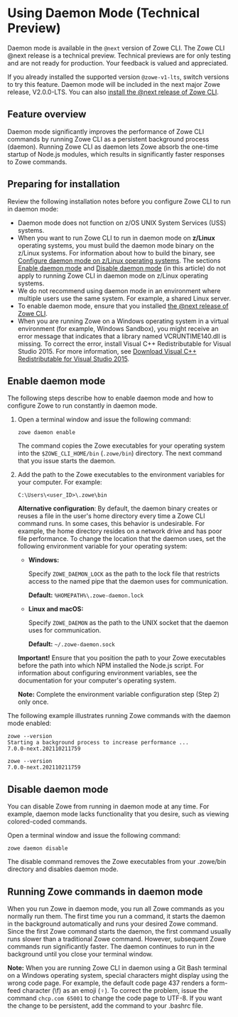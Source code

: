 # Using Daemon Mode (Technical Preview)

<Badge text="Technical Preview"/> Daemon mode is available in the `@next` version of Zowe CLI. The Zowe CLI @next release is a technical preview. Technical previews are for only testing and are not ready for production. Your feedback is valued and appreciated.

If you already installed the supported version `@zowe-v1-lts`, switch versions to try this feature. Daemon mode will be included in the next major Zowe release, V2.0.0-LTS. You can also [install the @next release of Zowe CLI](cli-install-cli-next.md#install-zowe-cli-from-a-download).

## Feature overview

Daemon mode significantly improves the performance of Zowe CLI commands by running Zowe CLI as a persistent background process (daemon). Running Zowe CLI as daemon lets Zowe absorb the one-time startup of Node.js modules, which results in significantly faster responses to Zowe commands.

## Preparing for installation

Review the following installation notes before you configure Zowe CLI to run in daemon mode:

- Daemon mode does not function on z/OS UNIX System Services (USS) systems.
- When you want to run Zowe CLI to run in daemon mode on **z/Linux** operating systems, you must build the daemon mode binary on the z/Linux systems. For information about how to build the binary, see [Configure daemon mode on z/Linux operating systems](cli-configure-daemon-on-zlinux-os.md). The sections [Enable daemon mode](#enable-daemon-mode) and [Disable daemon mode](#disable-daemon-mode) (in this article) do not apply to running Zowe CLI in daemon mode on z/Linux operating systems.
- We do not recommend using daemon mode in an environment where multiple users use the same system. For example, a shared Linux server.
- To enable daemon mode, ensure that you installed [the @next release of Zowe CLI](cli-install-cli-next.md).
- When you are running Zowe on a Windows operating system in a virtual environment (for example, Windows Sandbox), you might receive an error message that indicates that a library named VCRUNTIME140.dll is missing. To correct the error, install Visual C++ Redistributable for Visual Studio 2015. For more information, see [Download Visual C++ Redistributable for Visual Studio 2015](https://www.microsoft.com/en-us/download/details.aspx?id=48145).

## Enable daemon mode

The following steps describe how to enable daemon mode and how to configure Zowe to run constantly in daemon mode.

1. Open a terminal window and issue the following command:

   ```
   zowe daemon enable
   ```

   The command copies the Zowe executables for your operating system into the `$ZOWE_CLI_HOME/bin` (`.zowe/bin`) directory. The next command that you issue starts the daemon.
2. Add the path to the Zowe executables to the environment variables for your computer. For example:

   ```
   C:\Users\<user_ID>\.zowe\bin
   ```
   **Alternative configuration**: By default, the daemon binary creates or reuses a file in the user's home directory every time a Zowe CLI command runs. In some cases, this behavior is undesirable. For example, the home directory resides on a network drive and has poor file performance. To change the location that the daemon uses, set the following environment variable for your operating system:

   - **Windows:**

       Specify `ZOWE_DAEMON_LOCK` as the path to the lock file that restricts access to the named pipe that the daemon uses for communication.
       
       **Default:**  `%HOMEPATH%\.zowe-daemon.lock`

   - **Linux and macOS:**

      Specify `ZOWE_DAEMON` as the path to the UNIX socket that the daemon uses for communication.
      
      **Default:** `~/.zowe-daemon.sock`

   **Important!** Ensure that you position the path to your Zowe executables before the path into which NPM installed the Node.js script. For information about configuring environment variables, see the documentation for your computer's operating system.

   **Note:** Complete the environment variable configuration step (Step 2) only once.

The following example illustrates running Zowe commands with the daemon mode enabled:

   ```
   zowe --version
   Starting a background process to increase performance ...
   7.0.0-next.202110211759
   
   zowe --version
   7.0.0-next.202110211759
   ```

## Disable daemon mode

You can disable Zowe from running in daemon mode at any time. For example, daemon mode lacks functionality that you desire, such as viewing colored-coded commands.

Open a terminal window and issue the following command:

```
zowe daemon disable
```

The disable command removes the Zowe executables from your .zowe/bin directory and disables daemon mode.

## Running Zowe commands in daemon mode

When you run Zowe in daemon mode, you run all Zowe commands as you normally run them. The first time you run a command, it starts the daemon in the background automatically and runs your desired Zowe command. Since the first Zowe command starts the daemon, the first command usually runs slower than a traditional Zowe command. However, subsequent Zowe commands run significantly faster. The daemon continues to run in the background until you close your terminal window.

**Note:** When you are running Zowe CLI in daemon using a Git Bash terminal on a Windows operating system, special characters might display using the wrong code page. For example, the default code page 437 renders a form-feed character (\f) as an emoji (♀️). To correct the problem, issue the command `chcp.com 65001` to change the code page to UTF-8. If you want the change to be persistent, add the command to your .bashrc file.
